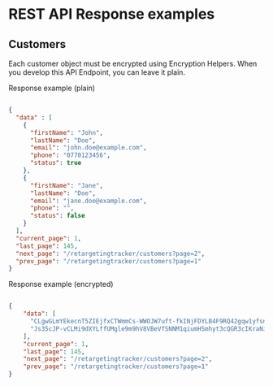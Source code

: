 # REST API Response examples

## Customers

Each customer object must be encrypted using Encryption Helpers. When you develop this API Endpoint, you can leave it plain.

Response example (plain)

```json

{
  "data" : [
    {
      "firstName": "John",
      "lastName": "Doe",
      "email": "john.doe@example.com",
      "phone": "0770123456",
      "status": true
    },
    {
      "firstName": "Jane",
      "lastName": "Doe",
      "email": "jane.doe@example.com",
      "phone": "",
      "status": false
    }
  ],
  "current_page": 1,
  "last_page": 145,
  "next_page": "/retargetingtracker/customers?page=2",
  "prev_page": "/retargetingtracker/customers?page=1"
}

```

Response example (encrypted)

```json

{
    "data": [
      "CLgwGLmYEkecnT5ZIEjfxCTWmmCs-WWOJW7uft-fkINjFDYLB4F9RQ42gqw1yfsnWumg6I2XlXQ2oCO3b29pFY7f5-2XceCXsAto51RMA2alKFIPgMz59Tv0iYSppw7BETH-9PnEv3eS8ZCNseaPcKiL6RQNcpyJ2kSpTLBJFdk",
      "Js35cJP-vCLMi9dXYLffUMgle9m9hV8VBeVfSNNM1qiumHSmhyt3cQGR3cIKraNijP3sm4GtkXDr0XBMC29G9k05oGhtfPmEoYAFEjhGwikEHMsWCWo1luew7rpEeEh2VTT9JKmsz_z-eowe97TRPw"
    ],
    "current_page": 1,
    "last_page": 145,
    "next_page": "/retargetingtracker/customers?page=2",
    "prev_page": "/retargetingtracker/customers?page=1"
}

```
